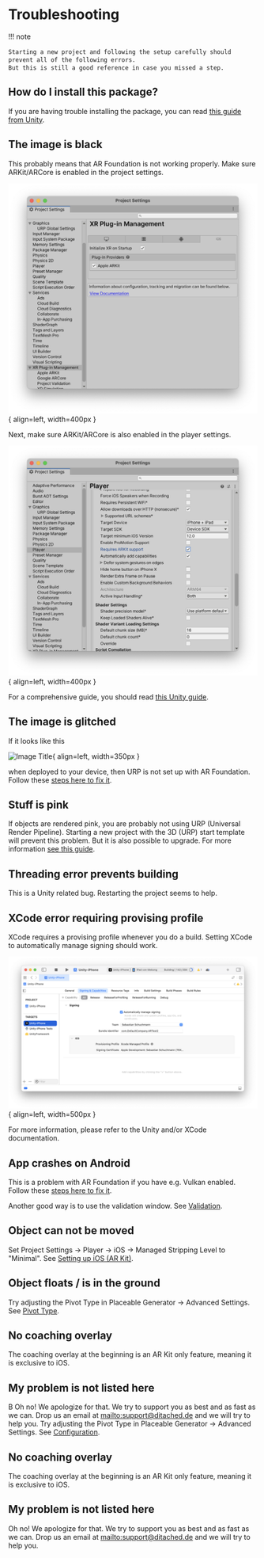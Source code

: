 # Troubleshooting

!!! note

    Starting a new project and following the setup carefully should prevent all of the following errors.
    But this is still a good reference in case you missed a step.

## How do I install this package?

If you are having trouble installing the package, you can read [this guide from Unity](https://docs.unity3d.com/Manual/upm-ui-import.html).

## The image is black

This probably means that AR Foundation is not working properly. Make sure ARKit/ARCore is enabled in the project settings.

![Image Title](images/ARPlugin.png){ align=left, width=400px }

Next, make sure ARKit/ARCore is also enabled in the player settings.

![Image Title](images/ARKitEnabled.png){ align=left, width=400px }

For a comprehensive guide, you should read [this Unity guide](https://docs.unity3d.com/Packages/com.unity.xr.arfoundation@5.0/manual/project-setup/install-arfoundation.html).

## The image is glitched

If it looks like this

![Image Title](images/Glitch.jpeg){ align=left, width=350px }

when deployed to your device, then URP is not set up with AR Foundation.
Follow these [steps here to fix it](https://docs.unity3d.com/Packages/com.unity.xr.arfoundation@5.0/manual/project-setup/universal-render-pipeline.html).

## Stuff is pink

If objects are rendered pink, you are probably not using URP (Universal Render Pipeline). Starting a new project with the 3D (URP) start template will prevent this problem. But it is also possible to upgrade.
For more information [see this guide](https://docs.unity3d.com/Packages/com.unity.render-pipelines.universal@15.0/manual/InstallURPIntoAProject.html).

## Threading error prevents building

This is a Unity related bug. Restarting the project seems to help.

## XCode error requiring provising profile

XCode requires a provising profile whenever you do a build. Setting XCode to automatically manage signing should work.

![Image Title](images/XCodeSigning.png){ align=left, width=500px }

For more information, please refer to the Unity and/or XCode documentation.

## App crashes on Android

This is a problem with AR Foundation if you have e.g. Vulkan enabled.
Follow these [steps here to fix it](https://docs.unity3d.com/Packages/com.unity.xr.arcore@5.0/manual/project-configuration-arcore.html).

Another good way is to use the validation window. See [Validation](../installation/#validation).


## Object can not be moved

Set Project Settings -> Player -> iOS -> Managed Stripping Level to "Minimal". See [Setting up iOS (AR Kit)](../installation/#setting-up-ios-ar-kit).

## Object floats / is in the ground

Try adjusting the Pivot Type in Placeable Generator -> Advanced Settings. See [Pivot Type](../configuration/#pivot-type).

## No coaching overlay
The coaching overlay at the beginning is an AR Kit only feature, meaning it is exclusive to iOS.

## My problem is not listed here

B
Oh no! We apologize for that. We try to support you as best and as fast as we can. Drop us an email at <mailto:support@ditached.de> and we will try to help you.
Try adjusting the Pivot Type in Placeable Generator -> Advanced Settings. See [Configuration](../configuration/#pivot-type).

## No coaching overlay
The coaching overlay at the beginning is an AR Kit only feature, meaning it is exclusive to iOS.

## My problem is not listed here

Oh no! We apologize for that. We try to support you as best and as fast as we can. Drop us an email at <mailto:support@ditached.de> and we will try to help you.
